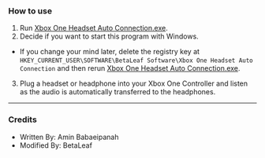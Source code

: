 ### **How to use**  
1. Run [Xbox One Headset Auto Connection.exe](https://github.com/BetaLeaf/Xbox-One-Headset-Auto-Connection/blob/master/Xbox%20One%20Headset%20Auto%20Connection.exe?raw=true).  
2. Decide if you want to start this program with Windows.
  * If you change your mind later, delete the registry key at ```HKEY_CURRENT_USER\SOFTWARE\BetaLeaf Software\Xbox One Headset Auto Connection``` and then rerun [Xbox One Headset Auto Connection.exe](https://github.com/BetaLeaf/Xbox-One-Headset-Auto-Connection/blob/master/Xbox%20One%20Headset%20Auto%20Connection.exe?raw=true).  
3. Plug a headset or headphone into your Xbox One Controller and listen as the audio is automatically transferred to the headphones.

---

### **Credits**  
  * Written By: Amin Babaeipanah  
  * Modified By: BetaLeaf  